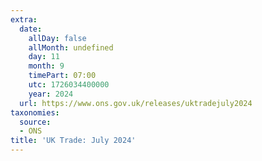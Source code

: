 ```yaml
---
extra:
  date:
    allDay: false
    allMonth: undefined
    day: 11
    month: 9
    timePart: 07:00
    utc: 1726034400000
    year: 2024
  url: https://www.ons.gov.uk/releases/uktradejuly2024
taxonomies:
  source:
  - ONS
title: 'UK Trade: July 2024'
---
```

